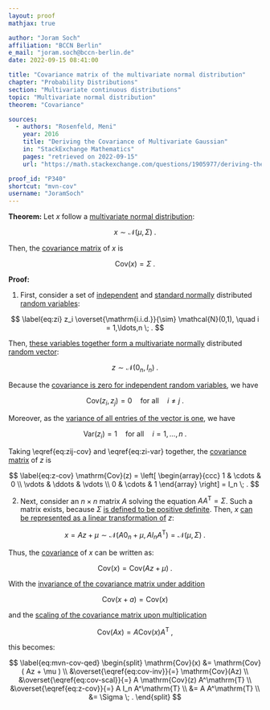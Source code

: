 ```yaml
---
layout: proof
mathjax: true

author: "Joram Soch"
affiliation: "BCCN Berlin"
e_mail: "joram.soch@bccn-berlin.de"
date: 2022-09-15 08:41:00

title: "Covariance matrix of the multivariate normal distribution"
chapter: "Probability Distributions"
section: "Multivariate continuous distributions"
topic: "Multivariate normal distribution"
theorem: "Covariance"

sources:
  - authors: "Rosenfeld, Meni"
    year: 2016
    title: "Deriving the Covariance of Multivariate Gaussian"
    in: "StackExchange Mathematics"
    pages: "retrieved on 2022-09-15"
    url: "https://math.stackexchange.com/questions/1905977/deriving-the-covariance-of-multivariate-gaussian"

proof_id: "P340"
shortcut: "mvn-cov"
username: "JoramSoch"
---
```



**Theorem:** Let $x$ follow a [multivariate normal distribution](/D/mvn):

$$ \label{eq:mvn}
x \sim \mathcal{N}(\mu, \Sigma) \; .
$$

Then, the [covariance matrix](/D/covmat) of $x$ is

$$ \label{eq:mvn-cov}
\mathrm{Cov}(x) = \Sigma \; .
$$


**Proof:**

1) First, consider a set of [independent](/D/ind) and [standard normally](/D/snorm) distributed [random variables](/D/rvar):

$$ \label{eq:zi}
z_i \overset{\mathrm{i.i.d.}}{\sim} \mathcal{N}(0,1), \quad i = 1,\ldots,n \; .
$$

Then, [these variables together form a multivariate normally](/P/mvn-ind) distributed [random vector](/D/rvec):

$$ \label{eq:z}
z \sim \mathcal{N}(0_n, I_n) \; .
$$

Because the [covariance is zero for independent random variables](/P/cov-ind), we have

$$ \label{eq:zij-cov}
\mathrm{Cov}(z_i,z_j) = 0 \quad \text{for all} \quad i \neq j \; .
$$

Moreover, as the [variance of all entries of the vector is one](/P/norm-var), we have

$$ \label{eq:zi-var}
\mathrm{Var}(z_i) = 1 \quad \text{for all} \quad i = 1, \ldots, n \; .
$$

Taking \eqref{eq:zij-cov} and \eqref{eq:zi-var} together, the [covariance matrix](/D/covmat) of $z$ is

$$ \label{eq:z-cov}
\mathrm{Cov}(z) = \left[ \begin{array}{ccc} 1 & \cdots & 0 \\ \vdots & \ddots & \vdots \\ 0 & \cdots & 1 \end{array} \right] = I_n \; .
$$

2) Next, consider an $n \times n$ matrix $A$ solving the equation $A A^\mathrm{T} = \Sigma$. Such a matrix exists, because $\Sigma$ [is defined to be positive definite](/D/mvn). Then, $x$ [can be represented as a linear transformation of](/P/mvn-ltt) $z$:

$$ \label{eq:x-z}
x = Az + \mu \sim \mathcal{N}(A 0_n + \mu, A I_n A^\mathrm{T}) = \mathcal{N}(\mu, \Sigma) \; .
$$

Thus, the [covariance](/D/cov) of $x$ can be written as:

$$ \label{eq:x-mean}
\mathrm{Cov}(x) = \mathrm{Cov}( Az + \mu ) \; .
$$

With the [invariance of the covariance matrix under addition](/P/cov-inv)

$$ \label{eq:cov-inv}
\mathrm{Cov}(x + a) = \mathrm{Cov}(x)
$$

and the [scaling of the covariance matrix upon multiplication](/P/cov-scal)

$$ \label{eq:cov-scal}
\mathrm{Cov}(Ax) = A \mathrm{Cov}(x) A^\mathrm{T} \; ,
$$

this becomes:

$$ \label{eq:mvn-cov-qed}
\begin{split}
\mathrm{Cov}(x) &= \mathrm{Cov}( Az + \mu ) \\
&\overset{\eqref{eq:cov-inv}}{=} \mathrm{Cov}(Az) \\
&\overset{\eqref{eq:cov-scal}}{=} A \mathrm{Cov}(z) A^\mathrm{T} \\
&\overset{\eqref{eq:z-cov}}{=} A I_n A^\mathrm{T} \\
&= A A^\mathrm{T} \\
&= \Sigma \; .
\end{split}
$$